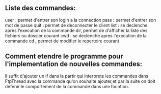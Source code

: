 ## Liste des commandes: 

user : permet d'entrer son login a la connection
pass : permet d'entrer son mot de passe
quit : permet de deconnecter le client 
list :  se declenche apres l'execution de la commande dir, permet de d'afficher la liste des fichiers ou dossier courant 
cwd : se declenche apres l'execution de la commande cd , permet de modifier le repertoire courant 

## Comment etendre le programme pour l'implementation de nouvelles commandes:

il suffit d'ajouter un if dans la partir qui interprete les commandes dans FtpThread avec la commande qu'on souhaite ajouter,et par la suite on doit defenir le comportement de la commande dans une focntion. 
